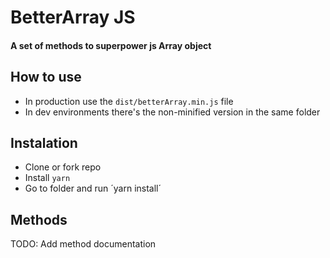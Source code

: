 # BetterArray JS
#### A set of methods to superpower js Array object

## How to use

- In production use the `dist/betterArray.min.js` file
- In dev environments there's the non-minified version in the same folder

## Instalation

- Clone or fork repo
- Install `yarn`
- Go to folder and run ´yarn install´

## Methods

TODO: Add method documentation